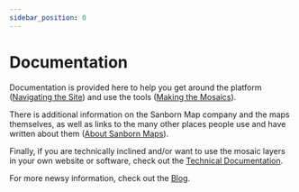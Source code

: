 ```yaml
---
sidebar_position: 0
---
```


# Documentation

Documentation is provided here to help you get around the platform ([Navigating the Site](/docs/category/navigating-the-site-1)) and use the tools ([Making the Mosaics](/docs/category/making-the-mosaics-1)).

There is additional information on the Sanborn Map company and the maps themselves, as well as links to the many other places people use and have written about them ([About Sanborn Maps](/docs/category/about-sanborn-maps-1/)). 

Finally, if you are technically inclined and/or want to use the mosaic layers in your own website or software, check out the [Technical Documentation](/docs/category/technical-documentation-1/).

For more newsy information, check out the [Blog](/blog).